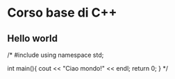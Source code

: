 # Corso base di C++

## Hello world

/* #include<iostream>
using namespace std;

int main(){
    cout << "Ciao mondo!" << endl;
    return 0;
}
*/

